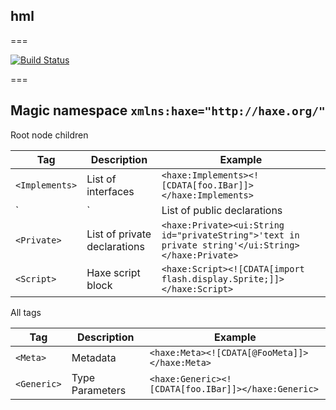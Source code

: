 ## hml
===

[![Build Status](https://travis-ci.org/profelis/hml.svg?branch=master)](https://travis-ci.org/profelis/hml)

===
## Magic namespace `xmlns:haxe="http://haxe.org/"`

Root node children

Tag          | Description   | Example
------------ | ------------- | -------------
`<Implements>` | List of interfaces | `<haxe:Implements><![CDATA[foo.IBar]]></haxe:Implements>`
`<Declarations> | <Public>` | List of public declarations | `<haxe:Declarations><ui:String id="string2">"ab"</ui:String></haxe:Declarations>`
`<Private>` | List of private declarations | `<haxe:Private><ui:String id="privateString">'text in private string'</ui:String></haxe:Private>`
`<Script>` | Haxe script block | `<haxe:Script><![CDATA[import flash.display.Sprite;]]></haxe:Script>`

All tags

Tag          | Description   | Example
------------ | ------------- | -------------
`<Meta>` | Metadata | `<haxe:Meta><![CDATA[@FooMeta]]></haxe:Meta>`
`<Generic>` | Type Parameters | `<haxe:Generic><![CDATA[foo.IBar]]></haxe:Generic>`

